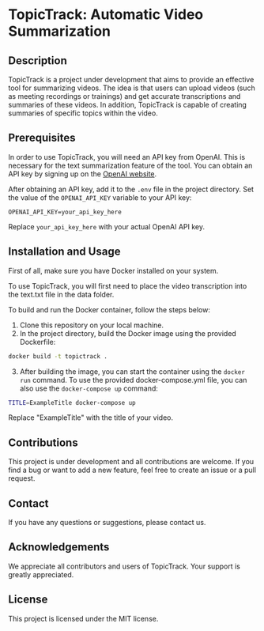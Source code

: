 # TopicTrack: Automatic Video Summarization

## Description

TopicTrack is a project under development that aims to provide an effective tool for summarizing videos. The idea is that users can upload videos (such as meeting recordings or trainings) and get accurate transcriptions and summaries of these videos. In addition, TopicTrack is capable of creating summaries of specific topics within the video.

## Prerequisites

In order to use TopicTrack, you will need an API key from OpenAI. This is necessary for the text summarization feature of the tool. You can obtain an API key by signing up on the [OpenAI website](https://www.openai.com/).

After obtaining an API key, add it to the `.env` file in the project directory. Set the value of the `OPENAI_API_KEY` variable to your API key:

```
OPENAI_API_KEY=your_api_key_here
```

Replace `your_api_key_here` with your actual OpenAI API key.

## Installation and Usage

First of all, make sure you have Docker installed on your system.

To use TopicTrack, you will first need to place the video transcription into the text.txt file in the data folder.

To build and run the Docker container, follow the steps below:

1. Clone this repository on your local machine.
2. In the project directory, build the Docker image using the provided Dockerfile:

```bash
docker build -t topictrack .
```

3. After building the image, you can start the container using the `docker run` command. To use the provided docker-compose.yml file, you can also use the `docker-compose up` command:

```bash
TITLE=ExampleTitle docker-compose up
```

Replace "ExampleTitle" with the title of your video.

## Contributions

This project is under development and all contributions are welcome. If you find a bug or want to add a new feature, feel free to create an issue or a pull request.

## Contact

If you have any questions or suggestions, please contact us.

## Acknowledgements

We appreciate all contributors and users of TopicTrack. Your support is greatly appreciated.

## License
This project is licensed under the MIT license.
